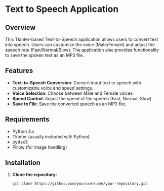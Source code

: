 # Text to Speech Application

## Overview

This Tkinter-based Text-to-Speech application allows users to convert text into speech. Users can customize the voice (Male/Female) and adjust the speech rate (Fast/Normal/Slow). The application also provides functionality to save the spoken text as an MP3 file.

## Features

- **Text-to-Speech Conversion**: Convert input text to speech with customizable voice and speed settings.
- **Voice Selection**: Choose between Male and Female voices.
- **Speed Control**: Adjust the speed of the speech (Fast, Normal, Slow).
- **Save to File**: Save the converted speech as an MP3 file.

## Requirements

- Python 3.x
- Tkinter (usually included with Python)
- pyttsx3
- Pillow (for image handling)

## Installation

1. **Clone the repository:**

   ```bash
   git clone https://github.com/yourusername/your-repository.git
